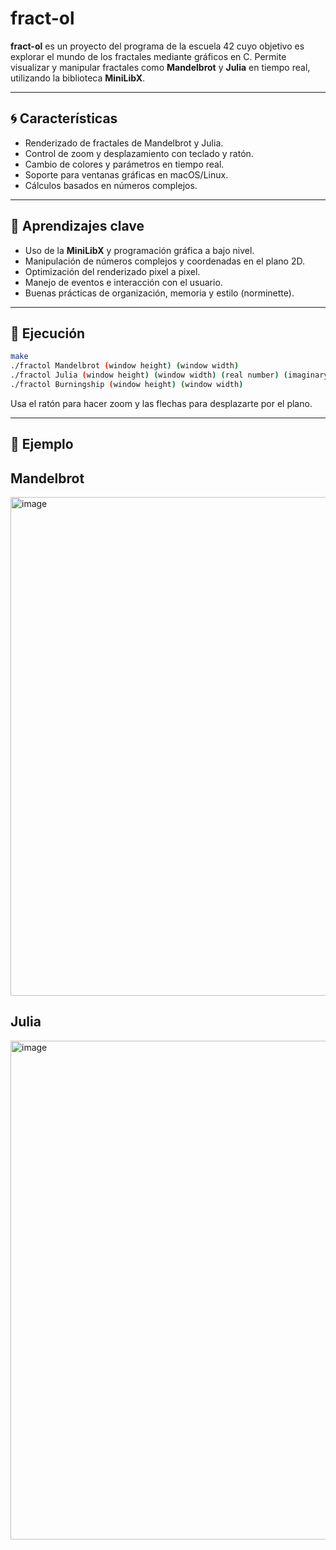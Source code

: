 
# fract-ol

**fract-ol** es un proyecto del programa de la escuela 42 cuyo objetivo es explorar el mundo de los fractales mediante gráficos en C.
Permite visualizar y manipular fractales como **Mandelbrot** y **Julia** en tiempo real, utilizando la biblioteca **MiniLibX**.

---

## 🌀 Características

* Renderizado de fractales de Mandelbrot y Julia.
* Control de zoom y desplazamiento con teclado y ratón.
* Cambio de colores y parámetros en tiempo real.
* Soporte para ventanas gráficas en macOS/Linux.
* Cálculos basados en números complejos.

---

## 🧠 Aprendizajes clave

* Uso de la **MiniLibX** y programación gráfica a bajo nivel.
* Manipulación de números complejos y coordenadas en el plano 2D.
* Optimización del renderizado pixel a pixel.
* Manejo de eventos e interacción con el usuario.
* Buenas prácticas de organización, memoria y estilo (norminette).

---

## 🚀 Ejecución

```bash
make
./fractol Mandelbrot (window height) (window width)
./fractol Julia (window height) (window width) (real number) (imaginary number)
./fractol Burningship (window height) (window width)
```

Usa el ratón para hacer zoom y las flechas para desplazarte por el plano.

---

## 🧩 Ejemplo

## Mandelbrot
<img width="796" height="798" alt="image" src="https://github.com/user-attachments/assets/9c56ca7c-3ff7-402d-ad3d-cf83d3665715" />


## Julia
<img width="796" height="798" alt="image" src="https://github.com/user-attachments/assets/38de2b9c-a053-4122-bc52-bbbaa94080f0" />
